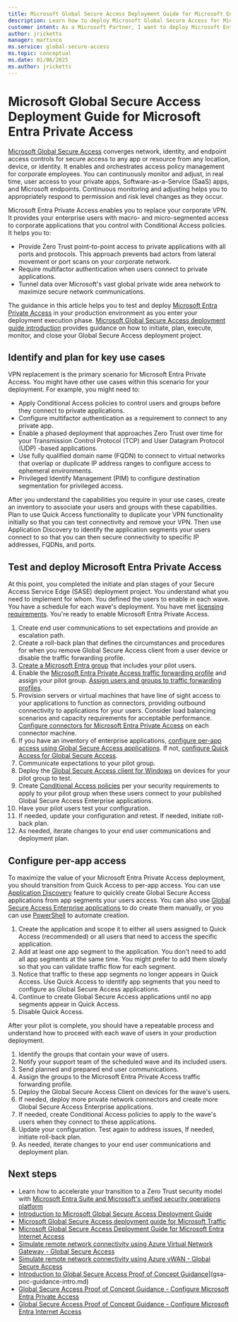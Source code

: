```yaml
---
title: Microsoft Global Secure Access Deployment Guide for Microsoft Entra Private Access
description: Learn how to deploy Microsoft Global Secure Access for Microsoft Entra Private Access
customer intent: As a Microsoft Partner, I want to deploy Microsoft Entra Private Access as a Proof of Concept in my production or test environment.
author: jricketts
manager: martinco
ms.service: global-secure-access
ms.topic: conceptual
ms.date: 01/06/2025
ms.author: jricketts
---
```

# Microsoft Global Secure Access Deployment Guide for Microsoft Entra Private Access

[Microsoft Global Secure Access](../global-secure-access/overview-what-is-global-secure-access.md) converges network, identity, and endpoint access controls for secure access to any app or resource from any location, device, or identity. It enables and orchestrates access policy management for corporate employees. You can continuously monitor and adjust, in real time, user access to your private apps, Software-as-a-Service (SaaS) apps, and Microsoft endpoints. Continuous monitoring and adjusting helps you to appropriately respond to permission and risk level changes as they occur.

Microsoft Entra Private Access enables you to replace your corporate VPN. It provides your enterprise users with macro- and micro-segmented access to corporate applications that you control with Conditional Access policies. It helps you to:

- Provide Zero Trust point-to-point access to private applications with all ports and protocols. This approach prevents bad actors from lateral movement or port scans on your corporate network.
- Require multifactor authentication when users connect to private applications.
- Tunnel data over Microsoft's vast global private wide area network to maximize secure network communications.

The guidance in this article helps you to test and deploy [Microsoft Entra Private Access](../global-secure-access/concept-private-access.md) in your production environment as you enter your deployment execution phase. [Microsoft Global Secure Access deployment guide introduction](gsa-deployment-guide-intro.md) provides guidance on how to initiate, plan, execute, monitor, and close your Global Secure Access deployment project.

## Identify and plan for key use cases

VPN replacement is the primary scenario for Microsoft Entra Private Access. You might have other use cases within this scenario for your deployment. For example, you might need to:

- Apply Conditional Access policies to control users and groups before they connect to private applications.
- Configure multifactor authentication as a requirement to connect to any private app.
- Enable a phased deployment that approaches Zero Trust over time for your Transmission Control Protocol (TCP) and User Datagram Protocol (UDP) -based applications.
- Use fully qualified domain name (FQDN) to connect to virtual networks that overlap or duplicate IP address ranges to configure access to ephemeral environments.
- Privileged Identify Management (PIM) to configure destination segmentation for privileged access.

After you understand the capabilities you require in your use cases, create an inventory to associate your users and groups with these capabilities. Plan to use Quick Access functionality to duplicate your VPN functionality initially so that you can test connectivity and remove your VPN. Then use Application Discovery to identify the application segments your users connect to so that you can then secure connectivity to specific IP addresses, FQDNs, and ports.

## Test and deploy Microsoft Entra Private Access

At this point, you completed the initiate and plan stages of your Secure Access Service Edge (SASE) deployment project. You understand what you need to implement for whom. You defined the users to enable in each wave. You have a schedule for each wave's deployment. You have met [licensing requirements](../global-secure-access/overview-what-is-global-secure-access.md#licensing-overview). You're ready to enable Microsoft Entra Private Access.

1. Create end user communications to set expectations and provide an escalation path.
1. Create a roll-back plan that defines the circumstances and procedures for when you remove Global Secure Access client from a user device or disable the traffic forwarding profile.
1. [Create a Microsoft Entra group](../fundamentals/how-to-manage-groups.yml) that includes your pilot users.
1. Enable the [Microsoft Entra Private Access traffic forwarding profile](../global-secure-access/how-to-manage-private-access-profile.md) and assign your pilot group. [Assign users and groups to traffic forwarding profiles](../global-secure-access/how-to-manage-users-groups-assignment.md).
1. Provision servers or virtual machines that have line of sight access to your applications to function as connectors, providing outbound connectivity to applications for your users. Consider load balancing scenarios and capacity requirements for acceptable performance. [Configure connectors for Microsoft Entra Private Access](../global-secure-access/how-to-configure-connectors.md) on each connector machine.
1. If you have an inventory of enterprise applications, [configure per-app access using Global Secure Access applications](../global-secure-access/how-to-configure-per-app-access.md). If not, [configure Quick Access for Global Secure Access](../global-secure-access/how-to-configure-quick-access.md).
1. Communicate expectations to your pilot group.
1. Deploy the [Global Secure Access client for Windows](../global-secure-access/how-to-install-windows-client.md) on devices for your pilot group to test.
1. Create [Conditional Access policies](../global-secure-access/how-to-configure-per-app-access.md#assign-conditional-access-policies) per your security requirements to apply to your pilot group when these users connect to your published Global Secure Access Enterprise applications.
1. Have your pilot users test your configuration.
1. If needed, update your configuration and retest. If needed, initiate roll-back plan.
1. As needed, iterate changes to your end user communications and deployment plan.

## Configure per-app access

To maximize the value of your Microsoft Entra Private Access deployment, you should transition from Quick Access to per-app access. You can use [Application Discovery](../global-secure-access/how-to-application-discovery.md) feature to quickly create Global Secure Access applications from app segments your users access. You can also use [Global Secure Access Enterprise applications](../global-secure-access/how-to-configure-per-app-access.md) to do create them manually, or you can use [PowerShell](gsa-poc-private-access.md#use-powershell-to-manage-microsoft-entra-private-access) to automate creation.

1. Create the application and scope it to either all users assigned to Quick Access (recommended) or all users that need to access the specific application.
1. Add at least one app segment to the application. You don't need to add all app segments at the same time. You might prefer to add them slowly so that you can validate traffic flow for each segment.
1. Notice that traffic to these app segments no longer appears in Quick Access. Use Quick Access to identify app segments that you need to configure as Global Secure Access applications.
1. Continue to create Global Secure Access applications until no app segments appear in Quick Access.
1. Disable Quick Access.

After your pilot is complete, you should have a repeatable process and understand how to proceed with each wave of users in your production deployment.

1. Identify the groups that contain your wave of users.
1. Notify your support team of the scheduled wave and its included users.
1. Send planned and prepared end user communications.
1. Assign the groups to the Microsoft Entra Private Access traffic forwarding profile.
1. Deploy the Global Secure Access Client on devices for the wave's users.
1. If needed, deploy more private network connectors and create more Global Secure Access Enterprise applications.
1. If needed, create Conditional Access policies to apply to the wave's users when they connect to these applications.
1. Update your configuration. Test again to address issues, If needed, initiate roll-back plan.
1. As needed, iterate changes to your end user communications and deployment plan.

## Next steps

- Learn how to accelerate your transition to a Zero Trust security model with [Microsoft Entra Suite and Microsoft's unified security operations platform](https://www.microsoft.com/en-us/security/blog/2024/07/11/simplified-zero-trust-security-with-the-microsoft-entra-suite-and-unified-security-operations-platform-now-generally-available/)
- [Introduction to Microsoft Global Secure Access Deployment Guide](gsa-deployment-guide-intro.md)
- [Microsoft Global Secure Access deployment guide for Microsoft Traffic](gsa-deployment-guide-microsoft-traffic.md)
- [Microsoft Global Secure Access Deployment Guide for Microsoft Entra Internet Access](gsa-deployment-guide-internet-access.md)
- [Simulate remote network connectivity using Azure Virtual Network Gateway - Global Secure Access](../global-secure-access/how-to-simulate-remote-network.md)
- [Simulate remote network connectivity using Azure vWAN - Global Secure Access](../global-secure-access/how-to-create-remote-network-vwan.md)
- [Introduction to Global Secure Access Proof of Concept Guidance](gsa-poc-guidance-intro.md)](gsa-poc-guidance-intro.md)
- [Global Secure Access Proof of Concept Guidance - Configure Microsoft Entra Private Access](gsa-poc-private-access.md)
- [Global Secure Access Proof of Concept Guidance - Configure Microsoft Entra Internet Access](gsa-poc-internet-access.md)

